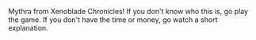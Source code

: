 Mythra from Xenoblade Chronicles! If you don't know who this is, go play the game. If you don't have the time or money, go watch a short explanation.